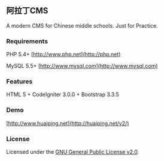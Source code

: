 ## 阿拉丁CMS
A modern CMS for Chinese middle schools. Just for Practice.

### Requirements
PHP 5.4+ [http://www.php.net](http://php.net)  
  
MySQL 5.5+ [http://www.mysql.com](http://www.mysql.com)

### Features
HTML 5 + CodeIgniter 3.0.0 + Bootstrap 3.3.5

### Demo
[http://www.huaiping.net](http://huaiping.net/v2/)

### License
Licensed under the [GNU General Public License v2.0](https://www.gnu.org/licenses/gpl-2.0.html).
